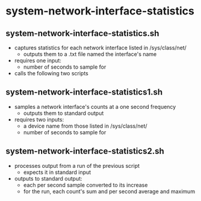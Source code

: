 # system-network-interface-statistics

## system-network-interface-statistics.sh

- captures statistics for each network interface listed in /sys/class/net/
  - outputs them to a .txt file named the interface's name
- requires one input:
  - number of seconds to sample for
- calls the following two scripts

## system-network-interface-statistics1.sh

- samples a network interface's counts at a one second frequency
  - outputs them to standard output
- requires two inputs:
  - a device name from those listed in /sys/class/net/
  - number of seconds to sample for

## system-network-interface-statistics2.sh

- processes output from a run of the previous script
  - expects it in standard input
- outputs to standard output:
  - each per second sample converted to its increase
  - for the run, each count's sum and per second average and maximum
